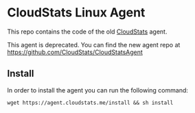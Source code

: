 # CloudStats Linux Agent

This repo contains the code of the old [CloudStats](http://cloudstats.me) agent.

This agent is deprecated. You can find the new agent repo at https://github.com/CloudStats/CloudStatsAgent

## Install
In order to install the agent you can run the following command:

```
wget https://agent.cloudstats.me/install && sh install
```
